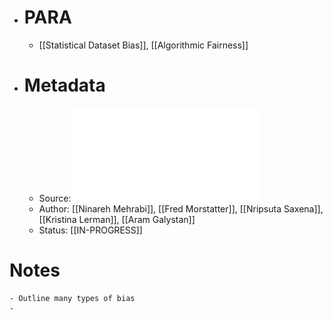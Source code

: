 - # PARA
	- [[Statistical Dataset Bias]], [[Algorithmic Fairness]]
- # Metadata
	- Source: ![A Survey on Bias and Fairness in Machine Learning.pdf](../assets/A_Survey_on_Bias_and_Fairness_in_Machine_Learning_1684161224447_0.pdf)
	- Author: [[Ninareh Mehrabi]], [[Fred Morstatter]], [[Nripsuta Saxena]], [[Kristina Lerman]], [[Aram Galystan]]
	- Status: [[IN-PROGRESS]]
# Notes
	- Outline many types of bias
	-